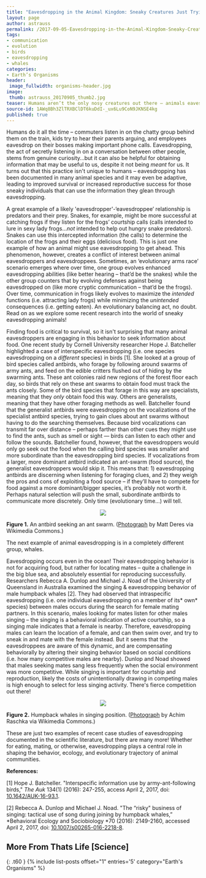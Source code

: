```yaml
---
title: "Eavesdropping in the Animal Kingdom: Sneaky Creatures Just Trying to Get Ahead"
layout: page
author: astrauss
permalink: /2017-09-05-Eavesdropping-in-the-Animal-Kingdom-Sneaky-Creatures-Just-Trying-to-Get-Ahead-AStrauss/
tags:
- communication
- evolution
- birds
- eavesdropping
- whales
categories:
- Earth’s Organisms
header:
 image_fullwidth: organisms-header.jpg
image:
 thumb: astrauss_20170905_thumb2.jpg
teaser: Humans aren’t the only nosy creatures out there – animals eavesdrop too! Read all about eavesdropping in the animal kingdom
source-id: 1AWq8Bh3ZlTRXBClDT6kuDdI-_ux6Lu9CoN9JKNSE4kg
published: true
---
```

Humans do it all the time – commuters listen in on the chatty group behind them on the train, kids try to hear their parents arguing, and employees eavesdrop on their bosses making important phone calls. Eavesdropping, the act of secretly listening in on a conversation between other people, stems from genuine curiosity…but it can also be helpful for obtaining information that may be useful to us, despite it not being *meant* for us. It turns out that this practice isn't unique to humans – eavesdropping has been documented in many animal species and it may even be adaptive, leading to improved survival or increased reproductive success for those sneaky individuals that can use the information they glean through eavesdropping. 

A great example of a likely 'eavesdropper'-‘eavesdroppee’ relationship is predators and their prey. Snakes, for example, might be more successful at catching frogs if they listen for the frogs’ courtship calls (calls intended to lure in sexy lady frogs…*not* intended to help out hungry snake predators). Snakes can use this intercepted information (the calls) to determine the location of the frogs and their eggs (delicious food). This is just one example of how an animal might use eavesdropping to get ahead. This phenomenon, however, creates a conflict of interest between animal eavesdroppers and eavesdroppees. Sometimes, an ‘evolutionary arms race’ scenario emerges where over time, one group evolves enhanced eavesdropping abilities (like better hearing – that’d be the snakes) while the other group counters that by evolving defenses against being eavesdropped on (like more cryptic communication – that’d be the frogs). Over time, communication in frogs likely evolves to maximize the *intended* functions (i.e. attracting lady frogs) while minimizing the *unintended* consequences (i.e. getting eaten). An evolutionary balancing act, no doubt. Read on as we explore some recent research into the world of sneaky eavesdropping animals!

Finding food is critical to survival, so it isn't surprising that many animal eavesdroppers are engaging in this behavior to seek information about food. One recent study by Cornell University researcher Hope J. Batcheller highlighted a case of interspecific eavesdropping (i.e. one species eavesdropping on a *different* species) in birds [1]. She looked at a group of bird species called antbirds, who forage by following around swarms of army ants, and feed on the edible critters flushed out of hiding by the swarming ants. These ant colonies raid new regions of the forest floor each day, so birds that rely on these ant swarms to obtain food must track the ants closely. Some of the bird species that forage in this way are specialists, meaning that they *only* obtain food this way. Others are generalists, meaning that they have other foraging methods as well. Batcheller found that the generalist antbirds were eavesdropping on the vocalizations of the specialist antbird species, trying to gain clues about ant swarms without having to do the searching themselves. Because bird vocalizations can transmit far over distance – perhaps farther than other cues they might use to find the ants, such as smell or sight — birds can listen to each other and follow the sounds. Batcheller found, however, that the eavesdroppers would only go seek out the food when the calling bird species was smaller and more subordinate than the eavesdropping bird species. If vocalizations from a larger, more dominant antbird indicated an ant-swarm (food source), the generalist eavesdroppers would skip it. This means that: 1) eavesdropping antbirds are discerning when listening for foraging clues, and 2) they weigh the pros and cons of exploiting a food source – if they’ll have to compete for food against a more dominant/bigger species, it’s probably not worth it. Perhaps natural selection will push the small, subordinate antbirds to communicate more discretely. Only time (evolutionary time…) will tell. 

<div style="text-align:center"><img src ="https://upload.wikimedia.org/wikipedia/commons/9/9d/Gymnopithys-leucaspis-001_edit2.jpg"/></div>

**Figure 1.** An antbird seeking an ant swarm. ([Photograph](https://commons.wikimedia.org/wiki/File:Gymnopithys-leucaspis-001_edit2.jpg) by Matt Deres via Wikimedia Commons.)

The next example of animal eavesdropping is in a completely different group, whales. 

Eavesdropping occurs even in the ocean! Their eavesdropping behavior is not for acquiring food, but rather for locating mates – quite a challenge in the big blue sea, and absolutely essential for reproducing successfully. Researchers Rebecca A. Dunlop and Michael J. Noad of the University of Queensland in Australia examined the singing & eavesdropping behavior of male humpback whales [2]. They had observed that intraspecific eavesdropping (i.e. one individual eavesdropping on a member of its* own* species) between males occurs during the search for female mating partners. In this scenario, males looking for mates listen for other males singing – the singing is a behavioral indication of active courtship, so a singing male indicates that a female is nearby. Therefore, eavesdropping males can learn the location of a female, and can then swim over, and try to sneak in and mate with the female instead. But it seems that the eavesdroppees are aware of this dynamic, and are compensating behaviorally by altering their singing behavior based on social conditions (i.e. how many competitive males are nearby). Dunlop and Noad showed that males seeking mates sang less frequently when the social environment was more competitive. While singing is important for courtship and reproduction, likely the costs of unintentionally drawing in competing males is high enough to select for less singing activity. There's fierce competition out there!

<div style="text-align:center"><img src ="https://upload.wikimedia.org/wikipedia/commons/8/8b/Humpback_whales_in_singing_position.jpg"/></div>

**Figure 2.** Humpback whales in singing position. ([Photograph](https://commons.wikimedia.org/wiki/File:Sanc0602.jpg) by Achim Raschka via Wikimedia Commons.)

These are just two examples of recent case studies of eavesdropping documented in the scientific literature, but there are many more! Whether for eating, mating, or otherwise, eavesdropping plays a central role in shaping the behavior, ecology, and evolutionary trajectory of animal communities.

**References:**

[1] Hope J. Batcheller. "Interspecific information use by army-ant-following birds," *The Auk* 134(1) (2016): 247-255, access April 2, 2017, doi: [10.1642/AUK-16-93.1](http://www.bioone.org/doi/10.1642/AUK-16-93.1).

[2] Rebecca A. Dunlop and Michael J. Noad. "The “risky" business of singing: tactical use of song during joining by humpback whales,” *Behavioral Ecology and Sociobiology *70 (2016): 2149-2160, accessed April 2, 2017, doi: [10.1007/s00265-016-2218-8](http://link.springer.com/article/10.1007/s00265-016-2218-8).

## More From Thats Life [Science]
{: .t60 }
{% include list-posts offset="1" entries='5' category="Earth's Organisms" %}
